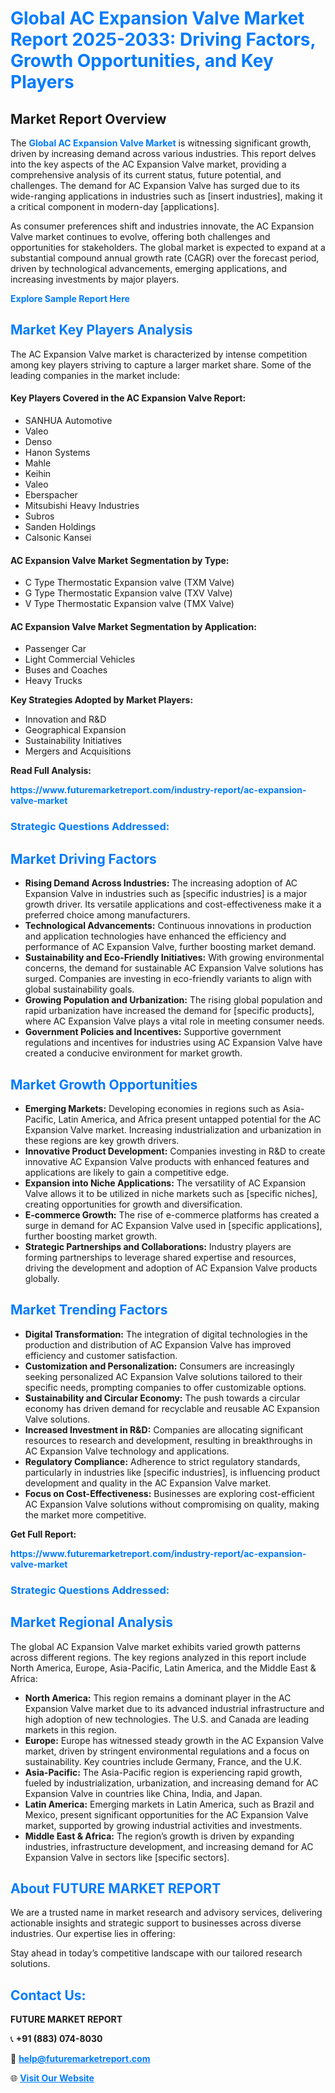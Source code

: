 <h1 style="color: #007BFF;">Global AC Expansion Valve Market Report 2025-2033: Driving Factors, Growth Opportunities, and Key Players</h1>

<section id="overview">
<h2>Market Report Overview</h2>
<p>The <a href="https://www.futuremarketreport.com/industry-report/ac-expansion-valve-market" style="color: #007BFF; text-decoration: none;"><strong>Global AC Expansion Valve Market</strong></a> is witnessing significant growth, driven by increasing demand across various industries. This report delves into the key aspects of the AC Expansion Valve market, providing a comprehensive analysis of its current status, future potential, and challenges. The demand for AC Expansion Valve has surged due to its wide-ranging applications in industries such as [insert industries], making it a critical component in modern-day [applications].</p>
<p>As consumer preferences shift and industries innovate, the AC Expansion Valve market continues to evolve, offering both challenges and opportunities for stakeholders. The global market is expected to expand at a substantial compound annual growth rate (CAGR) over the forecast period, driven by technological advancements, emerging applications, and increasing investments by major players.</p>
</section>

<section id="overview">
<p><a href="https://www.futuremarketreport.com/request-sample/reportId=43099" style="color: #007BFF; text-decoration: none;"><strong>Explore Sample Report Here</strong></a></p>
</section>

<section id="key-players">
<h2 style="color: #007BFF;">Market Key Players Analysis</h2>
<p>The AC Expansion Valve market is characterized by intense competition among key players striving to capture a larger market share. Some of the leading companies in the market include:</p>
<h4>Key Players Covered in the AC Expansion Valve Report:</h4>
<ul><li>SANHUA Automotive</li><li>Valeo</li><li>Denso</li><li>Hanon Systems</li><li>Mahle</li><li>Keihin</li><li>Valeo</li><li>Eberspacher</li><li>Mitsubishi Heavy Industries</li><li>Subros</li><li>Sanden Holdings</li><li>Calsonic Kansei</li></ul>
<h4>AC Expansion Valve Market Segmentation by Type:</h4>
<ul><li>C Type Thermostatic Expansion valve (TXM Valve)</li><li>G Type Thermostatic Expansion valve (TXV Valve)</li><li>V Type Thermostatic Expansion valve (TMX Valve)</li></ul>

<h4>AC Expansion Valve Market Segmentation by Application:</h4>
<ul><li>Passenger Car</li><li>Light Commercial Vehicles</li><li>Buses and Coaches</li><li>Heavy Trucks</li></ul>
<p><strong>Key Strategies Adopted by Market Players:</strong></p>
<ul>
<li>Innovation and R&D</li>
<li>Geographical Expansion</li>
<li>Sustainability Initiatives</li>
<li>Mergers and Acquisitions</li>
</ul>
</section>

<section>
<p><strong>Read Full Analysis: </strong></p><a href="https://www.futuremarketreport.com/industry-report/ac-expansion-valve-market" style="color: #007BFF; text-decoration: none;"><strong>https://www.futuremarketreport.com/industry-report/ac-expansion-valve-market</strong></a>
<h3 style="color: #007BFF;">Strategic Questions Addressed:</h3>
</section>

<section id="driving-factors">
<h2 style="color: #007BFF;">Market Driving Factors</h2>
<ul>
<li><strong>Rising Demand Across Industries:</strong> The increasing adoption of AC Expansion Valve in industries such as [specific industries] is a major growth driver. Its versatile applications and cost-effectiveness make it a preferred choice among manufacturers.</li>
<li><strong>Technological Advancements:</strong> Continuous innovations in production and application technologies have enhanced the efficiency and performance of AC Expansion Valve, further boosting market demand.</li>
<li><strong>Sustainability and Eco-Friendly Initiatives:</strong> With growing environmental concerns, the demand for sustainable AC Expansion Valve solutions has surged. Companies are investing in eco-friendly variants to align with global sustainability goals.</li>
<li><strong>Growing Population and Urbanization:</strong> The rising global population and rapid urbanization have increased the demand for [specific products], where AC Expansion Valve plays a vital role in meeting consumer needs.</li>
<li><strong>Government Policies and Incentives:</strong> Supportive government regulations and incentives for industries using AC Expansion Valve have created a conducive environment for market growth.</li>
</ul>
</section>

<section id="growth-opportunities">
<h2 style="color: #007BFF;">Market Growth Opportunities</h2>
<ul>
<li><strong>Emerging Markets:</strong> Developing economies in regions such as Asia-Pacific, Latin America, and Africa present untapped potential for the AC Expansion Valve market. Increasing industrialization and urbanization in these regions are key growth drivers.</li>
<li><strong>Innovative Product Development:</strong> Companies investing in R&D to create innovative AC Expansion Valve products with enhanced features and applications are likely to gain a competitive edge.</li>
<li><strong>Expansion into Niche Applications:</strong> The versatility of AC Expansion Valve allows it to be utilized in niche markets such as [specific niches], creating opportunities for growth and diversification.</li>
<li><strong>E-commerce Growth:</strong> The rise of e-commerce platforms has created a surge in demand for AC Expansion Valve used in [specific applications], further boosting market growth.</li>
<li><strong>Strategic Partnerships and Collaborations:</strong> Industry players are forming partnerships to leverage shared expertise and resources, driving the development and adoption of AC Expansion Valve products globally.</li>
</ul>
</section>

<section id="trending-factors">
<h2 style="color: #007BFF;">Market Trending Factors</h2>
<ul>
<li><strong>Digital Transformation:</strong> The integration of digital technologies in the production and distribution of AC Expansion Valve has improved efficiency and customer satisfaction.</li>
<li><strong>Customization and Personalization:</strong> Consumers are increasingly seeking personalized AC Expansion Valve solutions tailored to their specific needs, prompting companies to offer customizable options.</li>
<li><strong>Sustainability and Circular Economy:</strong> The push towards a circular economy has driven demand for recyclable and reusable AC Expansion Valve solutions.</li>
<li><strong>Increased Investment in R&D:</strong> Companies are allocating significant resources to research and development, resulting in breakthroughs in AC Expansion Valve technology and applications.</li>
<li><strong>Regulatory Compliance:</strong> Adherence to strict regulatory standards, particularly in industries like [specific industries], is influencing product development and quality in the AC Expansion Valve market.</li>
<li><strong>Focus on Cost-Effectiveness:</strong> Businesses are exploring cost-efficient AC Expansion Valve solutions without compromising on quality, making the market more competitive.</li>
</ul>
</section>

<section>
<p><strong>Get Full Report: </strong></p><a href="https://www.futuremarketreport.com/industry-report/ac-expansion-valve-market" style="color: #007BFF; text-decoration: none;"><strong>https://www.futuremarketreport.com/industry-report/ac-expansion-valve-market</strong></a>
<h3 style="color: #007BFF;">Strategic Questions Addressed:</h3>
</section>


<section id="regional-analysis">
<h2 style="color: #007BFF;">Market Regional Analysis</h2>
<p>The global AC Expansion Valve market exhibits varied growth patterns across different regions. The key regions analyzed in this report include North America, Europe, Asia-Pacific, Latin America, and the Middle East & Africa:</p>
<ul>
<li><strong>North America:</strong> This region remains a dominant player in the AC Expansion Valve market due to its advanced industrial infrastructure and high adoption of new technologies. The U.S. and Canada are leading markets in this region.</li>
<li><strong>Europe:</strong> Europe has witnessed steady growth in the AC Expansion Valve market, driven by stringent environmental regulations and a focus on sustainability. Key countries include Germany, France, and the U.K.</li>
<li><strong>Asia-Pacific:</strong> The Asia-Pacific region is experiencing rapid growth, fueled by industrialization, urbanization, and increasing demand for AC Expansion Valve in countries like China, India, and Japan.</li>
<li><strong>Latin America:</strong> Emerging markets in Latin America, such as Brazil and Mexico, present significant opportunities for the AC Expansion Valve market, supported by growing industrial activities and investments.</li>
<li><strong>Middle East & Africa:</strong> The region’s growth is driven by expanding industries, infrastructure development, and increasing demand for AC Expansion Valve in sectors like [specific sectors].</li>
</ul>
</section>

<footer>
<h2 style="color: #007BFF;">About FUTURE MARKET REPORT</h2>
<p>We are a trusted name in market research and advisory services, delivering actionable insights and strategic support to businesses across diverse industries. Our expertise lies in offering:</p>

<p>Stay ahead in today’s competitive landscape with our tailored research solutions.</p>

<h2 style="color: #007BFF;">Contact Us:</h2>
<p><strong>FUTURE MARKET REPORT</strong></p>
<p>📞 <strong>+91 (883) 074-8030</strong></p>
<p>📧 <strong><a href="mailto:help@futuremarketreport.com" style="color: #007BFF;">help@futuremarketreport.com</a></strong></p>
<p>🌐 <strong><a href="https://www.futuremarketreport.com/" style="color: #007BFF;">Visit Our Website</a></strong></p>
</footer>